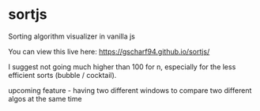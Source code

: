 # sortjs
Sorting algorithm visualizer in vanilla js

You can view this live here: https://gscharf94.github.io/sortjs/

I suggest not going much higher than 100 for n, especially for the less efficient sorts (bubble / cocktail).

upcoming feature - having two different windows to compare two different algos at the same time